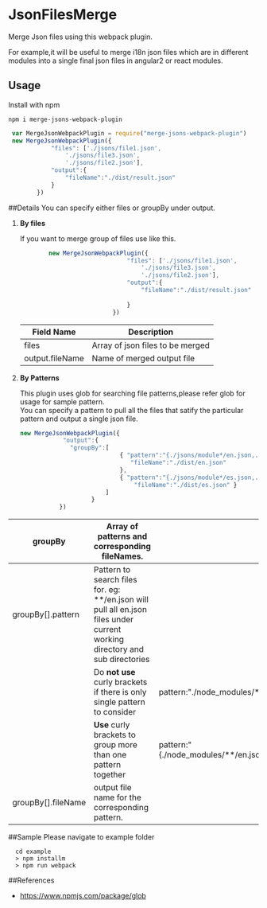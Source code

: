 # JsonFilesMerge

Merge Json files using this webpack plugin.

For example,it will be useful to
merge i18n json files which are in different modules into a single
final json files in angular2 or react modules.

 

 
## Usage

Install with npm

```
npm i merge-jsons-webpack-plugin
```

```javascript
 var MergeJsonWebpackPlugin = require("merge-jsons-webpack-plugin")
 new MergeJsonWebpackPlugin({
            "files": ['./jsons/file1.json',
                './jsons/file3.json',
                './jsons/file2.json'],
            "output":{
                "fileName":"./dist/result.json"
            }
        })
```

##Details
  You can specify either files or  groupBy under output.
  
  1. **By files**
  
       If you want to merge group of files use like this.
      
       ````javascript
               new MergeJsonWebpackPlugin({
                                     "files": ['./jsons/file1.json',
                                         './jsons/file3.json',
                                         './jsons/file2.json'],
                                     "output":{
                                         "fileName":"./dist/result.json"
                         
                                     }
                                 })
       ````
       | Field Name      | Description                      |
       |-----------------|----------------------------------|
       | files           | Array of json files to be merged |
       | output.fileName | Name of merged output file       |  
       
       
     
     
  2. **By Patterns** 
       
       This plugin uses glob for searching file patterns,please refer glob for usage for sample pattern.               
                  You can specify a pattern to pull all the files that satify the particular pattern and output a single json file.
                  
       ````javascript
       new MergeJsonWebpackPlugin({
                   "output":{
                     "groupBy":[
                                   { "pattern":"{./jsons/module*/en.json,./jsons/file1.json}", 
                                      "fileName":"./dist/en.json" 
                                   },
                                   { "pattern":"{./jsons/module*/es.json,./jsons/file2.json}", 
                                       "fileName":"./dist/es.json" }
                               ]        
                           }
                  })  
     ````
   
   
   | groupBy            | Array of patterns and corresponding fileNames.                                                                              |                                                                 |
   |--------------------|-----------------------------------------------------------------------------------------------------------------------------|-----------------------------------------------------------------|
   | groupBy[].pattern  | Pattern to search files for. eg: **/en.json will pull all en.json files under current working directory and sub directories |                                                                 |
   |                    | Do **not use** curly brackets if there is only single pattern to consider                                                   | pattern:"./node_modules/**/en.json"                             |
   |                    | **Use** curly brackets to group more than one pattern together                                                              | pattern:"{./node_modules/**/en.json,./src/assets/i18n/en.json}" |
   | groupBy[].fileName | output file name for the corresponding pattern.                                                                             |                                                                 |
 
      
##Sample
  Please navigate to example folder
 
 ```
   cd example
   > npm installm
   > npm run webpack

```

##References

 - https://www.npmjs.com/package/glob
